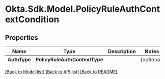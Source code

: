 # Okta.Sdk.Model.PolicyRuleAuthContextCondition
## Properties

Name | Type | Description | Notes
------------ | ------------- | ------------- | -------------
**AuthType** | **PolicyRuleAuthContextType** |  | [optional] 

[[Back to Model list]](../README.md#documentation-for-models) [[Back to API list]](../README.md#documentation-for-api-endpoints) [[Back to README]](../README.md)


